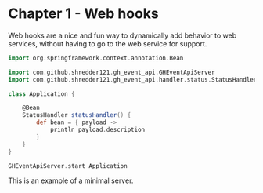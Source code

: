 # Chapter 1 - Web hooks

Web hooks are a nice and fun way to dynamically add behavior to web services, without having to go to the web service for support.

```groovy
import org.springframework.context.annotation.Bean

import com.github.shredder121.gh_event_api.GHEventApiServer
import com.github.shredder121.gh_event_api.handler.status.StatusHandler

class Application {

	@Bean
	StatusHandler statusHandler() {
		def bean = { payload ->
			println payload.description
		}
	}
}

GHEventApiServer.start Application
```

This is an example of a minimal server.
